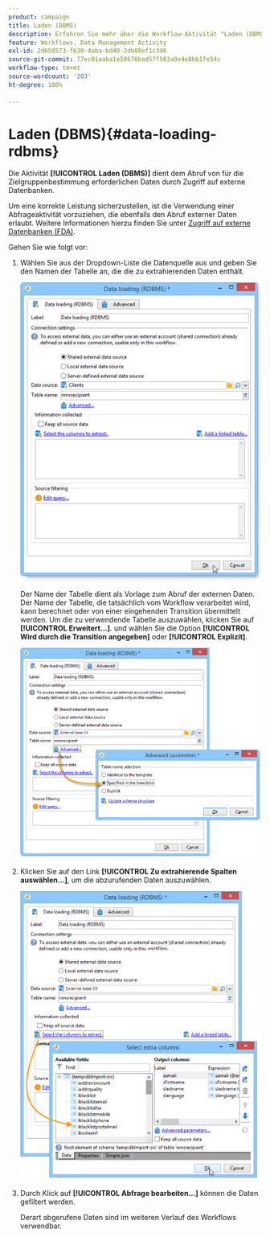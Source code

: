 ```yaml
---
product: campaign
title: Laden (DBMS)
description: Erfahren Sie mehr über die Workflow-Aktivität "Laden (DBMS)".
feature: Workflows, Data Management Activity
exl-id: 2d650573-f630-4aba-bd40-2db88ef1c346
source-git-commit: 77ec01aaba1e50676bed57f503a9e4e8bb1fe54c
workflow-type: tm+mt
source-wordcount: '203'
ht-degree: 100%

---
```


# Laden (DBMS){#data-loading-rdbms}



Die Aktivität **[!UICONTROL Laden (DBMS)]** dient dem Abruf von für die Zielgruppenbestimmung erforderlichen Daten durch Zugriff auf externe Datenbanken.

Um eine korrekte Leistung sicherzustellen, ist die Verwendung einer Abfrageaktivität vorzuziehen, die ebenfalls den Abruf externer Daten erlaubt. Weitere Informationen hierzu finden Sie unter [Zugriff auf externe Datenbanken (FDA)](accessing-an-external-database--fda-.md).

Gehen Sie wie folgt vor:

1. Wählen Sie aus der Dropdown-Liste die Datenquelle aus und geben Sie den Namen der Tabelle an, die die zu extrahierenden Daten enthält.

   ![](assets/s_advuser_wf_sgbd_sample_1.png)

   Der Name der Tabelle dient als Vorlage zum Abruf der externen Daten. Der Name der Tabelle, die tatsächlich vom Workflow verarbeitet wird, kann berechnet oder von einer eingehenden Transition übermittelt werden. Um die zu verwendende Tabelle auszuwählen, klicken Sie auf **[!UICONTROL Erweitert...]**. und wählen Sie die Option **[!UICONTROL Wird durch die Transition angegeben]** oder **[!UICONTROL Explizit]**.

   ![](assets/s_advuser_wf_sgbd_sample_5.png)

1. Klicken Sie auf den Link **[!UICONTROL Zu extrahierende Spalten auswählen...]**, um die abzurufenden Daten auszuwählen.

   ![](assets/s_advuser_wf_sgbd_sample_2.png)

1. Durch Klick auf **[!UICONTROL Abfrage bearbeiten...]** können die Daten gefiltert werden.

   Derart abgerufene Daten sind im weiteren Verlauf des Workflows verwendbar.
